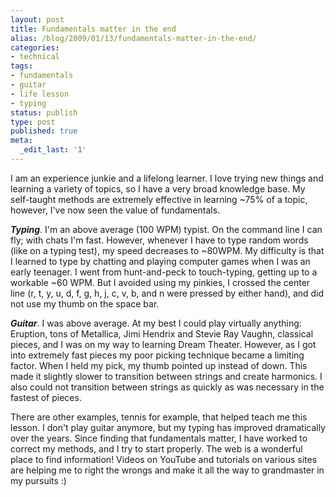 ```yaml
---
layout: post
title: Fundamentals matter in the end
alias: /blog/2009/01/13/fundamentals-matter-in-the-end/
categories:
- technical
tags:
- fundamentals
- guitar
- life lesson
- typing
status: publish
type: post
published: true
meta:
  _edit_last: '1'
---
```

I am an experience junkie and a lifelong learner. I love trying new things and learning a variety of topics, so I have a very broad knowledge base. My self-taught methods are extremely effective in learning ~75% of a topic, however, I've now seen the value of fundamentals.

<em><strong>Typing</strong></em>. I'm an above average (100 WPM) typist. On the command line I can fly; with chats I'm fast. However, whenever I have to type random words (like on a typing test), my speed decreases to ~80WPM. My difficulty is that I learned to type by chatting and playing computer games when I was an early teenager. I went from hunt-and-peck to touch-typing, getting up to a workable ~60 WPM. But I avoided using my pinkies, I crossed the center line (r, t, y, u, d, f, g, h, j, c, v, b, and n were pressed by either hand), and did not use my thumb on the space bar.

<em><strong>Guitar</strong></em>. I was above average. At my best I could play virtually anything: Eruption, tons of Metallica, Jimi Hendrix and Stevie Ray Vaughn, classical pieces, and I was on my way to learning Dream Theater. However, as I got into extremely fast pieces my poor picking technique became a limiting factor. When I held my pick, my thumb pointed up instead of down. This made it slightly slower to transition between strings and create harmonics. I also could not transition between strings as quickly as was necessary in the fastest of pieces.

There are other examples, tennis for example, that helped teach me this lesson. I don't play guitar anymore, but my typing has improved dramatically over the years. Since finding that fundamentals matter, I have worked to correct my methods, and I try to start properly. The web is a wonderful place to find information! Videos on YouTube and tutorials on various sites are helping me to right the wrongs and make it all the way to grandmaster in my pursuits :)
